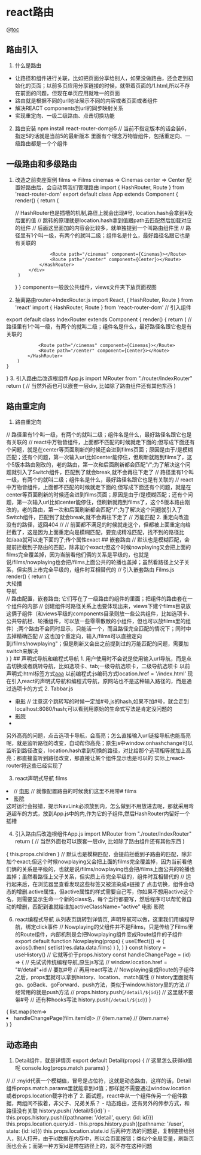 <!--
 * @Author: yuzihan yuzihanyuzihan@163.com
 * @Date: 2022-05-26 10:22:34
 * @LastEditors: yuzihan yuzihanyuzihan@163.com
 * @LastEditTime: 2022-05-26 18:16:36
 * @FilePath: /fe_interview/react/react路由.md
 * @Description: 这是默认设置,请设置`customMade`, 打开koroFileHeader查看配置 进行设置: https://github.com/OBKoro1/koro1FileHeader/wiki/%E9%85%8D%E7%BD%AE

-->
# react路由
@[toc](目录)
## 路由引入
1. 什么是路由
- 让路径和组件进行关联，比如把页面分享给别人，如果没做路由，还会走到初始化的页面；以前多页应用分享链接的时候，就带着页面的/1.html,所以不存在前面的问题，但现在单页应用就唯一的页面
- 路由就是根据不同的url地址展示不同的内容或者页面或者组件
- 解决REACT components到url的同步映射关系
- 实现重定向、一级二级路由、点击切换功能
2. 路由安装
npm install react-router-dom@5 // 当前不指定版本的话会装6， 指定5的话就是当前5的最新版本
里面有个理念万物皆组件，包括重定向、一级路由都是一个个组件
## 一级路由和多级路由
1. 改造之前卖座案例
films => Films
cinemas => Cinemas
center => Center
配置好路由后，会自动帮我们管理路由
import { HashRouter, Route } from 'react-router-dom'
export default class App extends Component {
    render() {
        return (
            <div>
                // HashRouter也是插槽的机制,路径上就会出现#号, location.hash会拿到#及后面的值
                // 跳转的原理就是location.hash拿到值跟path去匹配然后加载对应的组件
                // 后面这里面加的内容会比较多，就单独提到一个叫路由组件里
                <HashRouter>
                    // 路径里有1个叫一级，有两个的就叫二级；组件名是什么，最好路径名跟它也是有关联的
                    <Route path="/films" component={Films}></Route>

                    <Route path="/cinemas" component={Cinemas}></Route>
                    <Route path="/center" component={Center}></Route>
                </HashRouter> 
            </div>
        )
    }
}
components一般放公共组件，views文件夹下放页面视图
2. 抽离路由router->IndexRouter.js
import React, { HashRouter, Route } from 'react'
import { HashRouter, Route } from 'react-router-dom'
// 引入组件

export default class IndexRouter extends Component {
    render() {
        return (
            <HashRouter>
                // 路径里有1个叫一级，有两个的就叫二级；组件名是什么，最好路径名跟它也是有关联的
                <Route path="/films" component={Films}></Route>

                <Route path="/cinemas" component={Cinemas}></Route>
                <Route path="/center" component={Center}></Route>
            </HashRouter> 
        )
    }
}
3. 引入路由后改造根组件App.js
import MRouter from "./router/IndexRouter"
return (
    <MRouter></MRouter>
    // 当然外面也可以嵌套一层div, 比如除了路由组件还有其他东西
)
## 路由重定向
1. 路由重定向
<HashRouter>
    // 路径里有1个叫一级，有两个的就叫二级；组件名是什么，最好路径名跟它也是有关联的
    <Route path="/films" component={Films}>
    <Route path="/cinemas" component={Cinemas}>
    <Route path="/center" component={Center}>
    // react中万物皆组件，上面都不匹配的时候就走下面的;但写成下面还有个问题，就是在center等页面刷新的时候还会进到films页面；原因是由于/是模糊匹配；还有个问题，第一次输入url比如center能停住，但刷新就跑到films了，这个5版本路由刚改的，老的路由，第一次和后面刷新都会匹配"/";为了解决这个问题就引入了Switch组件，匹配到了就会break,就不会再往下走了
    <Redirect from="/" to="/films" />
</HashRouter> 
<HashRouter>
    <Switch>
        // 路径里有1个叫一级，有两个的就叫二级；组件名是什么，最好路径名跟它也是有关联的
        <Route path="/films" component={Films}>
        <Route path="/cinemas" component={Cinemas}>
        <Route path="/center" component={Center}>
        // react中万物皆组件，上面都不匹配的时候就走下面的;但写成下面还有个问题，就是在center等页面刷新的时候还会进到films页面；原因是由于/是模糊匹配；还有个问题，第一次输入url比如center能停住，但刷新就跑到films了，这个5版本路由刚改的，老的路由，第一次和后面刷新都会匹配"/";为了解决这个问题就引入了Switch组件，匹配到了就会break,就不会再往下走了
        <Redirect from="/" to="/films" /> // 万能匹配
    </Switch>
</HashRouter> 
2. 重定向改造
没有的路径，返回404
<HashRouter>
    <Switch>
        <Route path="/films" component={Films} />
        <Route path="/cinemas" component={Cinemas} />
        <Route path="/center" component={Center} />
        // <Redirect from="/" to="/films" />
        // 前面都不满足的时候就走这个，但都被上面重定向给拦截了，这是因为上面重定向是模糊匹配，要变成精准匹配，找不到的路径比如/aaa就可以走下面的了;传个属性exact
        <Redirect from="/" to="/films" exact />
        <Route component={NotFound}/>
    </Switch>
</HashRouter>
## 嵌套路由
<HashRouter>
    <Switch>
        // 默认也是模糊匹配，会提前拦截到子路由的匹配，除非加个exact;但这个时候nowplaying又会把上面的films完全覆盖掉，因为当前看他们俩的关系是平级的，也就是说/films/nowplaying也会把/films上面公共的轮播也盖掉；虽然看路径上父子关系，但实质上市完全平级的，组件时互相替代的
        // <Route path="/films" component={Films} />
        <Route path="/films" component={Films} exact />
        <Route path="/films/nowplaying" component={Nowplaying} />
        <Route path="/cinemas" component={Cinemas} />
        <Route path="/center" component={Center} />
        <Redirect from="/" to="/films" exact />
        <Route component={NotFound}/>
    </Switch>
</HashRouter>
引入嵌套路由
Films.js
render() {
    return (
        <div>
            <div>大轮播</div>
            <div>导航</div>
            // 路由配置，嵌套路由; 它们写在了一级路由的组件的里面；把组件的路由套在一个组件的内部
            // 创建组件时路径关系上也要体现出来，views下建个films目录放这俩子组件（和views平级的components目录则放一些公共组件，比如选项卡、公共导航栏、轮播组件，可以放一些零零散散的小组件，但也可以放films里的组件）;两个路由不会同时显示，只能活一个，而且路径完全匹配的情况下；同时<Route path="/films" component={Films} />中去掉精确匹配
            <Switch>
                <Route path="/films/nowplaying" component={Nowplaying} />
                <Route path="/films/comingsoon" component={comingsoon} />
                // 这也加个重定向，输入/films可以直接定向到/films/nowplaying"；但是刷新又会出之前提到过的万能匹配的问题，需要加switch来解决
                <Redirect from="/films" to="/films/nowplaying"/>
            </Switch>
        </div>
    )
}
## 声明式导航和编程式导航
1. 用户使用时不会说是使用输入url导航，而是点击切换或者跳转导航，比如选项卡、tab;一级导航选项卡，二级导航选项卡
以前声明式:html标签方式<a href="/index.html">aaa</a>
以前编程式:js编码方式location.href = '/index.html'
现在引入react的声明式导航和编程式导航，原网站也不是这种输入路径的，而是通过选项卡的方式
2. Tabbar.js
<ul>
    <li>
        <a href="#/films">电影</a> // 注意这个跳转写的时候一定加#号,js的hash,如果不加#号，就会走到localhost:8080/hash;可以看到用原始的生命式写法是肯定没问题的
    </li>
    <li>
        <a href="#/cinemas">影院</a>
    </li>
    <li></li>
</ul>
另外高亮的问题，点击选项卡导航，会高亮；怎么直接输入url链接导航也能高亮呢，就是监听路径的改变，自动帮你高亮；原生js中window.onhashchange可以监听到路径改变，location.hash拿到切换的路径，对比给那个选项相等就加上高亮；那直接监听到路径改变，那直接让某个组件显示也是可以的
实际上react-router将这些已经实现了

3. react声明式导航
<NavLink to="/films" activeClassName="active">films<NavLink>
<li>
    // <a href="#/films">电影</a>
    // 就像配置路由的时候我们这里不用带#
    <NavLink to="/films" activeClassName="active">films<NavLink> 
</li>
<li>
    <a href="#/cinemas">影院</a>
</li>
这时运行会报错，提示NavLink必须放到<HashRouter>内，怎么做到不用放进去呢，那就采用弯道超车的方式，放到App.js中的<MRouter>内,作为它的子组件,然后HashRouter内留好一个插槽

4. 引入路由后改造根组件App.js
import MRouter from "./router/IndexRouter"
return (
    <MRouter>
        <Tabbar></Tabbar>
    </MRouter>
    // 当然外面也可以嵌套一层div, 比如除了路由组件还有其他东西
)
<HashRouter>
    { this.props.children }
    <Switch>
        // 默认也是模糊匹配，会提前拦截到子路由的匹配，除非加个exact;但这个时候nowplaying又会把上面的films完全覆盖掉，因为当前看他们俩的关系是平级的，也就是说/films/nowplaying也会把/films上面公共的轮播也盖掉；虽然看路径上父子关系，但实质上市完全平级的，组件时互相替代的
        // <Route path="/films" component={Films} />
        <Route path="/films" component={Films} exact />
        <Route path="/films/nowplaying" component={Nowplaying} />
        <Route path="/cinemas" component={Cinemas} />
        <Route path="/center" component={Center} />
        <Redirect from="/" to="/films" exact />
        <Route component={NotFound}/>
    </Switch>
</HashRouter>
运行起来后，在浏览器里查看发现这些标签又被渲染成a链接了
点击切换，组件会动态的增删.active属性，但active属性的样式需要自己写，你如果不想用active这个名，则需要显示生命一个新的class名，每个当行都要写，然后程序可以帮忙做自动的增删，匹配到谁就给谁加activeClassName="active"
<NavLink to="/films" activeClassName="active">电影<NavLink> 
<NavLink to="/cinemas" activeClassName="active">影院<NavLink> 

6. react编程式导航
从列表页跳转到详情页, 声明导航可以做，这里我们用编程导航，绑定click事件
// Nowplaying的父组件并不是Films，只是传给了Films里的Route组件，内部机制是会把Nowplaying组件变成Route组件的子组件
export default function Nowplaying(props) {
    useEffect(() => {
        axios().then( setlist(res.data.data.films) )
    }, )
}
const history = useHistory() // 它就等价于props.history
const handleChangePage = (id) => {
    // 先试试传统编程导航,原生js写法
    // window.location.href = "#/detail"+id // 要加#号
    // 再用react写法
    // Nowplaying变成Route的子组件之后，props里就可以拿到history、location、match属性
    // history里面就有go、goBack、goForward、push方法，类似于window.history里的方法
    // 经常用的就是push方法
    // props.history.push(`/detail/${id}`) // 这里就不要带#号
    // 还有种hooks写法
    history.push(`/detail/${id}`)
}
<div>
    {
        list.map(item=>
        <li key={item.filmId} onClick={() => handleChangePage(film.itemId)>
            // {item.name}
            // <NavLink to={'/detail/' + item.filmId}>{item.name}<NavLink> 
        </li>
        )
    }
</div>

## 动态路由
1. Detail组件，就是详情页
export default Detail(props) {
    // 这里怎么获得id值呢
    console.log(props.match.params)
}
<Route path="/films" component={Films} exact />
<Route path="/films/nowplaying" component={Nowplaying} />
<Route path="/cinemas" component={Cinemas} />
<Route path="/center" component={Center} />
// <Route path="/detail" component={Detail} />
// :myid代表一个模糊值，冒号是占位符，这就是动态路由，这样的话，Detail组件props.match.params里就能拿到id值；那样就不需要通过window.location或者props.location截字符串了
<Route path="/detail/:myid" component={Detail} />
<Redirect from="/" to="/films" exact />
<Route component={NotFound}/>
2. 面试题，react中从一个组件传另一个组件数据，两组间不挨着，非父子、兄弟关系？
- 动态路由，还有另外的传参方式，和路径没有关联
history.push(`/detail/${id}`)
<Route path="/detail/:myid" component={Detail} />
- this.props.history.push({pathname: '/detail', query: {id: id}})
<Route path="/detail" component={Detail} />
this.props.location.query.id
- this.props.history.push({pathname: '/user', state: {id: id}})
<Route path="/detail" component={Detail} />
this.props.location.state.id
后两种方法的问题是，复制链接给别人，别人打开，由于id数据在内存中，所以会页面报错；类似个全局变量，刷新页面也会丢；而第一种方案id是带在路径上的，就不存在这种问题






